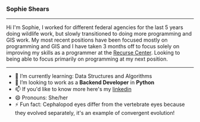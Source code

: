### Sophie Shears
***
Hi I'm Sophie, I worked for different federal agencies for the last 5 years doing wildlife work, but slowly
transitioned to doing more programming and GIS work. My most recent positions have been focused mostly on
programming and GIS and I have taken 3 months off to focus solely on improving my skills as a programmer
at the [Recurse Center](recurse.com). Looking to being able to focus primarily on programming at my next position.
***
* 🌱 I’m currently learning: Data Structures and Algorithms
* 👯 I’m looking to work as a **Backend Developer** in **Python**
* 📫 If you'd like to know more here's my [linkedin](https://www.linkedin.com/in/sophie-shears-826b4120a/)
* 😄 Pronouns: She/her
* ⚡ Fun fact: Cephalopod eyes differ from the vertebrate eyes because they evolved separately, it's an example
of convergent evolution!
